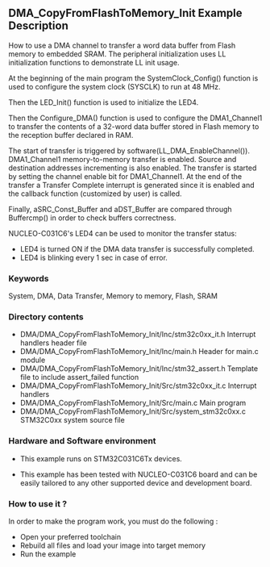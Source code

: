 ## <b>DMA_CopyFromFlashToMemory_Init Example Description</b>

How to use a DMA channel to transfer a word data buffer from Flash memory to embedded SRAM. The peripheral initialization uses LL
initialization functions to demonstrate LL init usage.

At the beginning of the main program the SystemClock_Config() function is used to configure the system clock (SYSCLK) to run at 48 MHz.

Then the LED_Init() function is used to initialize the LED4.

Then the Configure_DMA() function is used to configure the DMA1_Channel1 to transfer the contents of a 32-word data
buffer stored in Flash memory to the reception buffer declared in RAM.

The start of transfer is triggered by software(LL_DMA_EnableChannel()). DMA1_Channel1 memory-to-memory
transfer is enabled. Source and destination addresses incrementing is also enabled.
The transfer is started by setting the channel enable bit for DMA1_Channel1.
At the end of the transfer a Transfer Complete interrupt is generated since it
is enabled and the callback function (customized by user) is called.

Finally, aSRC_Const_Buffer and aDST_Buffer are compared through Buffercmp() in order to 
check buffers correctness.

NUCLEO-C031C6's LED4 can be used to monitor the transfer status:

- LED4 is turned ON if the DMA data transfer is successfully completed.
- LED4 is blinking every 1 sec in case of error.

### <b>Keywords</b>

System, DMA, Data Transfer, Memory to memory, Flash, SRAM

### <b>Directory contents</b>

  - DMA/DMA_CopyFromFlashToMemory_Init/Inc/stm32c0xx_it.h          Interrupt handlers header file
  - DMA/DMA_CopyFromFlashToMemory_Init/Inc/main.h                  Header for main.c module  
  - DMA/DMA_CopyFromFlashToMemory_Init/Inc/stm32_assert.h          Template file to include assert_failed function
  - DMA/DMA_CopyFromFlashToMemory_Init/Src/stm32c0xx_it.c          Interrupt handlers
  - DMA/DMA_CopyFromFlashToMemory_Init/Src/main.c                  Main program
  - DMA/DMA_CopyFromFlashToMemory_Init/Src/system_stm32c0xx.c      STM32C0xx system source file

### <b>Hardware and Software environment</b>

  - This example runs on STM32C031C6Tx devices.

  - This example has been tested with NUCLEO-C031C6 board and can be
    easily tailored to any other supported device and development board.

### <b>How to use it ?</b>

In order to make the program work, you must do the following :

 - Open your preferred toolchain
 - Rebuild all files and load your image into target memory
 - Run the example